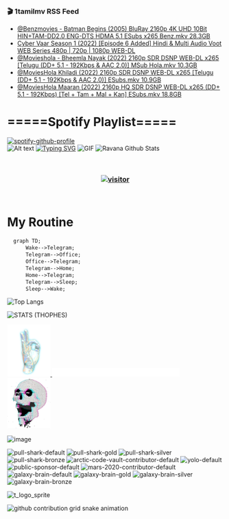 ### 🎬 1tamilmv RSS Feed

<!-- BLOG-POST-LIST:START -->
- [@Benzmovies - Batman Begins &lpar;2005&rpar; BluRay 2160p 4K UHD 10Bit HIN+TAM-DD2.0 ENG-DTS HDMA 5.1 ESubs x265 Benz.mkv 28.3GB](https://www.1tamilmv.cloud/index.php?/forums/topic/164494-benzmovies-batman-begins-2005-bluray-2160p-4k-uhd-10bit-hintam-dd20-eng-dts-hdma-51-esubs-x265-benzmkv-283gb/&do=findComment&comment=328980)
- [Cyber Vaar Season 1 &lpar;2022&rpar; [Episode 6 Added] Hindi &amp; Multi Audio Voot WEB Series 480p | 720p | 1080p WEB-DL](https://www.1tamilmv.cloud/index.php?/forums/topic/164493-cyber-vaar-season-1-2022-episode-6-added-hindi-multi-audio-voot-web-series-480p-720p-1080p-web-dl/&do=findComment&comment=328979)
- [@Movieshola - Bheemla Nayak &lpar;2022&rpar; 2160p SDR DSNP WEB-DL x265 [Telugu &lpar;DD+ 5.1 - 192Kbps &amp; AAC 2.0&rpar;] MSub Hola.mkv 10.3GB](https://www.1tamilmv.cloud/index.php?/forums/topic/164492-movieshola-bheemla-nayak-2022-2160p-sdr-dsnp-web-dl-x265-telugu-dd-51-192kbps-aac-20-msub-holamkv-103gb/&do=findComment&comment=328978)
- [@MoviesHola Khiladi &lpar;2022&rpar; 2160p SDR DSNP WEB-DL x265 [Telugu &lpar;DD+ 5.1 - 192Kbps &amp; AAC 2.0&rpar;] ESubs.mkv 10.9GB](https://www.1tamilmv.cloud/index.php?/forums/topic/164491-movieshola-khiladi-2022-2160p-sdr-dsnp-web-dl-x265-telugu-dd-51-192kbps-aac-20-esubsmkv-109gb/&do=findComment&comment=328977)
- [@MoviesHola Maaran &lpar;2022&rpar; 2160p HQ SDR DSNP WEB-DL x265 &lpar;DD+ 5.1 - 192Kbps&rpar; [Tel + Tam + Mal + Kan] ESubs.mkv 18.8GB](https://www.1tamilmv.cloud/index.php?/forums/topic/164490-movieshola-maaran-2022-2160p-hq-sdr-dsnp-web-dl-x265-dd-51-192kbps-tel-tam-mal-kan-esubsmkv-188gb/&do=findComment&comment=328976)
<!-- BLOG-POST-LIST:END -->

# =====Spotify Playlist=====
[![spotify-github-profile](https://spotify-github-profile.vercel.app/api/view?uid=31rfzgmuvvewegdlxvlev4ynz4vu&cover_image=true&theme=default&bar_color=53b14f&bar_color_cover=true)](https://ravana69.github.io/rss)
</br>
![Alt text](https://spotify-recently-played-readme.vercel.app/api?user=31rfzgmuvvewegdlxvlev4ynz4vu)
[![Typing SVG](https://readme-typing-svg.herokuapp.com?color=%2336BCF7&center=true&vCenter=true&multiline=true&height=81&lines=I+AM+RAVANA;CONTACT+ME+ON+TELEGRAM%3A+%40R4V4N4)](https://git.io/typing-svg)
<img align="centre" height="400px" width="490px" alt="GIF" src="https://github.com/ravana69/ravana69/blob/master/rvm.gif" />
![Ravana Github Stats](https://github-readme-stats.vercel.app/api?username=ravana69&&show_icons=true&theme=radical)

<br />
<h3 align="center"> <a href="https://t.me/r4v4n4"><img src="https://profile-counter.glitch.me/ravana69/count.svg" alt="visitor" width="600"></a> </h3>
</br>

<H1>My Routine</H1>

```mermaid
  graph TD;
      Wake-->Telegram;
      Telegram-->Office;
      Office-->Telegram;
      Telegram-->Home;
      Home-->Telegram;
      Telegram-->Sleep;
      Sleep-->Wake;
```
![Top Langs](https://github-readme-stats.vercel.app/api/top-langs/?username=ravana69&&show_icons=true&theme=radical)

![STATS (THOPHES)](https://github-profile-trophy.vercel.app/?username=ravana69&theme=gruvbox&margin-w=10&margin-h=15&column=8)
<br />
<p align="left">
    <a href="#">
        <img width="20%" src="./assets/images/hand.gif" alt="" />
    </a>
    <a href="#">
        <img width="59%" src="./assets/images/spacer.png" alt="" >
    </a>
    <a href="#">
        <img width="20%" src="./assets/images/skull.gif" alt="" />
    </a>
</p>


![image](https://user-images.githubusercontent.com/47528708/175298537-0623dc00-7b1a-4ec1-b5b1-71768763a234.png)

<img width="148" alt="pull-shark-default" src="https://user-images.githubusercontent.com/47528708/175266634-4235fb81-4cf9-4128-9c7a-b7c044cde5b5.png"> <img width="148" alt="pull-shark-gold" src="https://user-images.githubusercontent.com/47528708/175268594-acb9b27a-7f8e-4181-8900-171a981e2d56.png"> <img width="148" alt="pull-shark-silver" src="https://user-images.githubusercontent.com/47528708/175266702-c880884d-eb71-46fb-b857-3135442e06c6.png"> <img width="148" alt="pull-shark-bronze" src="https://user-images.githubusercontent.com/47528708/175266723-735f9146-b8aa-44f8-aa99-c06aad45e8fa.png"> <img width="148" alt="arctic-code-vault-contributor-default" src="https://user-images.githubusercontent.com/47528708/175267501-e1fbbb8f-c2b2-4882-b865-2ac4debef26c.png"> <img width="148" alt="yolo-default" src="https://user-images.githubusercontent.com/47528708/175267654-281a1880-1129-4b7b-bf2f-de5dd2bc5afa.png"> <img width="148" alt="public-sponsor-default" src="https://user-images.githubusercontent.com/47528708/175268448-2e78cc75-fb25-4d76-bd22-7df520446b45.png"> <img width="148" alt="mars-2020-contributor-default" src="https://user-images.githubusercontent.com/47528708/175268475-de6d987a-3be9-4353-86a5-23b422559355.png"> <img width="148" alt="galaxy-brain-default" src="https://user-images.githubusercontent.com/47528708/175298882-7ad69eb8-4d11-45a0-af56-ce2c179fe466.png"> <img width="148" alt="galaxy-brain-gold" src="https://user-images.githubusercontent.com/47528708/175269058-04760273-d9f7-468b-9151-fb654d7c4057.png"> <img width="148" alt="galaxy-brain-silver" src="https://user-images.githubusercontent.com/47528708/175269395-4035bb40-f404-4178-b963-8a4b2973158a.png"> <img width="148" alt="galaxy-brain-bronze" src="https://user-images.githubusercontent.com/47528708/175269034-5aed3e95-5a28-44f3-8cf1-5fc804604869.png">

![t_logo_sprite](https://user-images.githubusercontent.com/47528708/175293007-21ff1792-1fca-4be3-bcae-12fdc3aa414f.svg)




![github contribution grid snake animation](https://raw.githubusercontent.com/ravana69/ravana69/output/github-contribution-grid-snake-dark.svg#gh-dark-mode-only)
